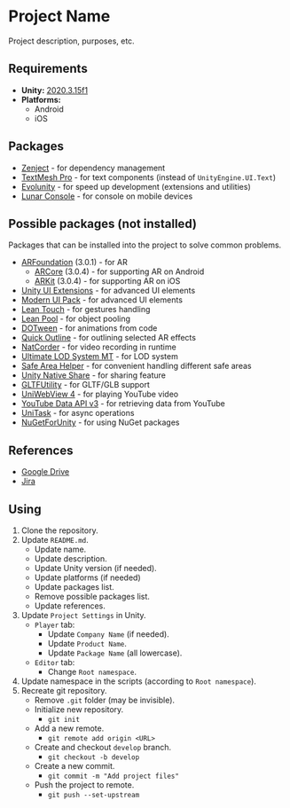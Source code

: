 # Project Name

Project description, purposes, etc.

## Requirements

- **Unity:** [2020.3.15f1](https://unity3d.com/ru/get-unity/download/archive)
- **Platforms:**
  - Android
  - iOS

## Packages

- [Zenject](https://github.com/modesttree/Zenject) - for dependency management
- [TextMesh Pro](https://docs.unity3d.com/Manual/com.unity.textmeshpro.html) - for text components (instead of `UnityEngine.UI.Text`)
- [Evolunity](https://github.com/Bodix/Evolunity) - for speed up development (extensions and utilities)
- [Lunar Console](https://github.com/SpaceMadness/lunar-unity-console) - for console on mobile devices

## Possible packages (not installed)

Packages that can be installed into the project to solve common problems.

- [ARFoundation](https://docs.unity3d.com/Packages/com.unity.xr.arfoundation@3.0/manual/index.html) (3.0.1) - for AR
  - [ARCore](https://docs.unity3d.com/Packages/com.unity.xr.arcore@3.0/manual/index.html) (3.0.4) - for supporting AR on Android
  - [ARKit](https://docs.unity3d.com/Packages/com.unity.xr.arkit@3.0/manual/) (3.0.4) - for supporting AR on iOS
- [Unity UI Extensions](https://bitbucket.org/UnityUIExtensions/unity-ui-extensions/wiki/Home) - for advanced UI elements
- [Modern UI Pack](https://assetstore.unity.com/packages/tools/gui/modern-ui-pack-150824) - for advanced UI elements
- [Lean Touch](https://assetstore.unity.com/packages/tools/input-management/lean-touch-30111) - for gestures handling
- [Lean Pool](https://assetstore.unity.com/packages/tools/utilities/lean-pool-35666) - for object pooling
- [DOTween](http://dotween.demigiant.com/) - for animations from code
- [Quick Outline](https://assetstore.unity.com/packages/tools/particles-effects/quick-outline-115488) - for outlining selected AR effects
- [NatCorder](https://assetstore.unity.com/packages/tools/integration/natcorder-video-recording-api-102645) - for video recording in runtime
- [Ultimate LOD System MT](https://assetstore.unity.com/packages/tools/utilities/ultimate-lod-system-mt-170425) - for LOD system
- [Safe Area Helper](https://assetstore.unity.com/packages/tools/gui/safe-area-helper-130488) - for convenient handling different safe areas
- [Unity Native Share](https://github.com/yasirkula/UnityNativeShare) - for sharing feature
- [GLTFUtility](https://github.com/Siccity/GLTFUtility) - for GLTF/GLB support
- [UniWebView 4](https://uniwebview.com/) - for playing YouTube video
- [YouTube Data API v3](https://developers.google.com/api-client-library/dotnet/apis/youtube/v3?hl=ru) - for retrieving data from YouTube
- [UniTask](https://github.com/Cysharp/UniTask) - for async operations
- [NuGetForUnity](https://github.com/GlitchEnzo/NuGetForUnity) - for using NuGet packages

## References

- [Google Drive](https://drive.google.com/drive/)
- [Jira](https://itcraft.atlassian.net/)

## Using

1. Clone the repository.
2. Update `README.md`.
   - Update name.
   - Update description.
   - Update Unity version (if needed).
   - Update platforms (if needed)
   - Update packages list.
   - Remove possible packages list.
   - Update references.
3. Update `Project Settings` in Unity.
   - `Player` tab:
     - Update `Company Name` (if needed).
     - Update `Product Name`.
     - Update `Package Name` (all lowercase).
   - `Editor` tab:
     - Change `Root namespace`.
4. Update namespace in the scripts (according to `Root namespace`).
5. Recreate git repository.
   - Remove `.git` folder (may be invisible).
   - Initialize new repository.
     - `git init`
   - Add a new remote.
     - `git remote add origin <URL>`
   - Create and checkout `develop` branch.
     - `git checkout -b develop`
   - Create a new commit.
     - `git commit -m "Add project files"`
   - Push the project to remote.
     - `git push --set-upstream`
